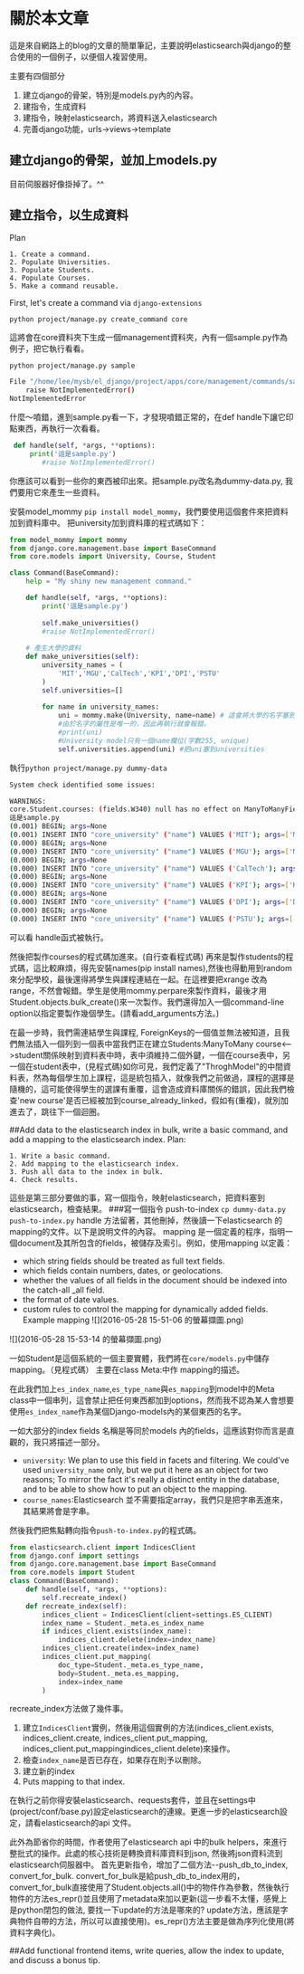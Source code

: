 # 關於本文章

這是來自網路上的blog的文章的簡單筆記，主要說明elasticsearch與django的整合使用的一個例子，以便個人複習使用。

主要有四個部分
1. 建立django的骨架，特別是models.py內的內容。
2. 建指令，生成資料
3. 建指令，映射elasticsearch，將資料送入elasticsearch
4. 完善django功能，urls->views->template

## 建立django的骨架，並加上models.py
目前伺服器好像掛掉了。^^

## 建立指令，以生成資料

Plan

    1. Create a command.
    2. Populate Universities.
    3. Populate Students.
    4. Populate Courses.
    5. Make a command reusable.


First, let's create a command via `django-extensions`

```
python project/manage.py create_command core
```
這將會在core資料夾下生成一個management資料夾，內有一個sample.py作為例子，把它執行看看。
```sh
python project/manage.py sample
```

```sh
File "/home/lee/mysb/el_django/project/apps/core/management/commands/sample.py", line 8, in handle
    raise NotImplementedError()
NotImplementedError
```
什麼～噴錯，進到sample.py看一下，才發現噴錯正常的，在def handle下讓它印點東西，再執行一次看看。

```python
 def handle(self, *args, **options):
     print('這是sample.py')
        #raise NotImplementedError()
```
你應該可以看到一些你的東西被印出來。把sample.py改名為dummy-data.py, 我們要用它來產生一些資料。

安裝model_mommy `pip install model_mommy`，我們要使用這個套件來把資料加到資料庫中。
把university加到資料庫的程式碼如下：
```python
from model_mommy import mommy
from django.core.management.base import BaseCommand
from core.models import University, Course, Student

class Command(BaseCommand):
    help = "My shiny new management command."

    def handle(self, *args, **options):
        print('這是sample.py')
        
        self.make_universities()
        #raise NotImplementedError()
    
    # 產生大學的資料
    def make_universities(self):
        university_names = (
            'MIT','MGU','CalTech','KPI','DPI','PSTU'
        )
        self.universities=[]
        
        for name in university_names:
            uni = mommy.make(University, name=name) # 這會將大學的名字塞到university的資料庫內。
            #由於名字的屬性是唯一的，因此再執行就會報錯。 
            #print(uni)
            #University model只有一個name欄位(字數255, unique)
            self.universities.append(uni) #把uni塞到universities
```
執行`python project/manage.py dummy-data`
```sh
System check identified some issues:

WARNINGS:
core.Student.courses: (fields.W340) null has no effect on ManyToManyField.
這是sample.py
(0.001) BEGIN; args=None
(0.001) INSERT INTO "core_university" ("name") VALUES ('MIT'); args=['MIT']
(0.000) BEGIN; args=None
(0.000) INSERT INTO "core_university" ("name") VALUES ('MGU'); args=['MGU']
(0.000) BEGIN; args=None
(0.000) INSERT INTO "core_university" ("name") VALUES ('CalTech'); args=['CalTech']
(0.000) BEGIN; args=None
(0.000) INSERT INTO "core_university" ("name") VALUES ('KPI'); args=['KPI']
(0.000) BEGIN; args=None
(0.000) INSERT INTO "core_university" ("name") VALUES ('DPI'); args=['DPI']
(0.000) BEGIN; args=None
(0.000) INSERT INTO "core_university" ("name") VALUES ('PSTU'); args=['PSTU']
```
可以看 handle函式被執行。

然後把製作courses的程式碼加進來。(自行查看程式碼)
再來是製作students的程式碼，這比較麻煩，得先安裝names(pip install names),然後也得動用到random來分配學校，最後還得將學生與課程連結在一起。在這裡要把xrange 改為range，不然會報錯。學生是使用mommy.perpare來製作資料，最後才用Student.objects.bulk_create()來一次製作。我們還得加入一個command-line option以指定要製作幾個學生。(請看add_arguments方法。)

在最一步時，我們需連結學生與課程, ForeignKeys的一個值並無法被知道，且我們無法插入一個列到一個表中當我們正在建立Students:ManyToMany course<-->student關係映射到資料表中時，表中須維持二個外鍵，一個在course表中，另一個在student表中，(見程式碼)如你可見，我們定義了"ThroghModel"的中間資料表，然為每個學生加上課程，這是統包插入，就像我們之前做過，課程的選擇是隨機的，這可能使得學生的選課有重覆，這會造成資料庫關係的錯誤，因此我們檢查'new course'是否已經被加到course_already_linked，假如有(重複)，就別加進去了，跳往下一個迴圈。

##Add data to the elasticsearch index in bulk, write a basic command, and add a mapping to the elasticsearch index.
Plan:

    1. Write a basic command.
    2. Add mapping to the elasticsearch index.
    3. Push all data to the index in bulk.
    4. Check results.
 
 這些是第三部分要做的事，寫一個指令，映射elasticsearch，把資料塞到elasticsearch，檢查結果。
 ###寫一個指令 push-to-index
 `cp dummy-data.py push-to-index.py` handle 方法留著，其他刪掉，然後讀一下elasticsearch 的mapping的文件。以下是說明文件的內容。
 mapping 是一個定義的程序，指明一個document及其所包含的fields，被儲存及索引。例如，使用mapping 以定義：
 
 * which string fields should be treated as full text fields. 
 * which fields contain numbers, dates, or geolocations. 
 * whether the values of all fields in the document should be indexed into the catch-all \_all field.
 * the format of date values.
 * custom rules to control the mapping for dynamically added fields. 
 Example mapping 
 ![](2016-05-28 15-51-06 的螢幕擷圖.png)


 ![](2016-05-28 15-53-14 的螢幕擷圖.png)
 
 一如Student是這個系統的一個主要實體，我們將在`core/models.py`中儲存mapping。（見程式碼）
 主要在class Meta:中作 mapping的描述。
 
 在此我們加上`es_index_name`,`es_type_name`與`es_mapping`到model中的Meta class中一個串列，這會禁止把任何東西都加到options，然而我不認為某人會想要使用`es_index_name`作為某個Django-models內的某個東西的名字。
 
 一如大部分的index fields 名稱是等同於models 內的fields，這應該對你而言是直觀的，我只將描述一部分。

* `university`: We plan to use this field in facets and filtering. We could've used `university_name` only, but we put it here as an object for two reasons; To mirror the fact it's really a distinct entity in the database, and to be able to show how to put an object to the mapping.
* `course_names`:Elasticsearch 並不需要指定array，我們只是把字串丟進來，其結果將會是字串。

然後我們把焦點轉向指令`push-to-index.py`的程式碼。
```python
from elasticsearch.client import IndicesClient
from django.conf import settings
from django.core.management.base import BaseCommand
from core.models import Student
class Command(BaseCommand):
    def handle(self, *args, **options):
        self.recreate_index()
    def recreate_index(self):
        indices_client = IndicesClient(client=settings.ES_CLIENT)
        index_name = Student._meta.es_index_name
        if indices_client.exists(index_name):
            indices_client.delete(index=index_name)
        indices_client.create(index=index_name)
        indices_client.put_mapping(
            doc_type=Student._meta.es_type_name,
            body=Student._meta.es_mapping,
            index=index_name
        )
 ```
 recreate_index方法做了幾件事。
 
 1. 建立`IndicesClient`實例，然後用這個實例的方法(indices_client.exists, indices_client.create, indices_client.put_mapping, indices_client.put_mappingindices_client.delete)來操作。
 2. 檢查`index_name`是否已存在，如果存在則予以刪除。
 3. 建立新的index
 4. Puts mapping to that index.

在執行之前你得安裝elasticsearch、requests套件，並且在settings中(project/conf/base.py)設定elasticsearch的連線。更進一步的elasticsearch設定，請看elasticsearch的api 文件。

此外為節省你的時間，作者使用了elasticsearch api 中的bulk helpers，來進行整批式的操作。此處的核心技術是轉換資料庫資料到json, 然後將json資料流到elasticsearch伺服器中。
首先更新指令，增加了二個方法--push_db_to_index, convert_for_bulk. convert_for_bulk是給push_db_to_index用的，convert_for_bulk直接使用了Student.objects.all()中的物件作為參數，然後執行物件的方法es_repr()並且使用了metadata來加以更新(這一步看不太懂，感覺上是python閉包的做法, 要找一下update的方法是哪來的? update方法，應該是字典物件自帶的方法，所以可以直接使用)。es_repr()方法主要是做為序列化使用(將資料字典化)。

##Add functional frontend items, write queries, allow the index to update, and discuss a bonus tip. 



 
 